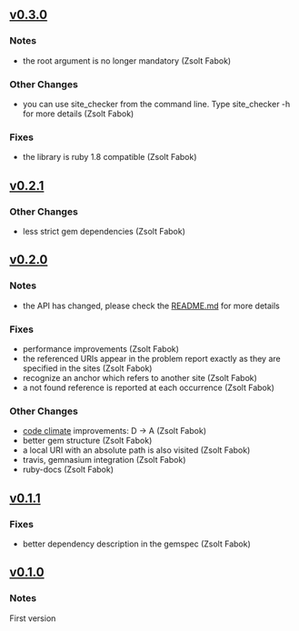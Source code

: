 ## [v0.3.0](https://github.com/ZsoltFabok/site_checker/compare/v0.2.1...v0.3.0)
### Notes
* the root argument is no longer mandatory (Zsolt Fabok)

### Other Changes
* you can use site_checker from the command line. Type site_checker -h for more details (Zsolt Fabok)

### Fixes
* the library is ruby 1.8 compatible (Zsolt Fabok)

## [v0.2.1](https://github.com/ZsoltFabok/site_checker/compare/v0.2.0...v0.2.1)
### Other Changes
* less strict gem dependencies (Zsolt Fabok)

## [v0.2.0](https://github.com/ZsoltFabok/site_checker/compare/v0.1.1...v0.2.0)

### Notes
* the API has changed, please check the [README.md](https://github.com/ZsoltFabok/site_checker/blob/1d616b8a446ed7af98b9ac3785e6b7f92e717f72/README.md) for more details

### Fixes
* performance improvements (Zsolt Fabok)
* the referenced URIs appear in the problem report exactly as they are specified in the sites (Zsolt Fabok)
* recognize an anchor which refers to another site (Zsolt Fabok)
* a not found reference is reported at each occurrence (Zsolt Fabok)

### Other Changes
* [code climate](https://codeclimate.com/github/ZsoltFabok/site_checker) improvements: D -> A (Zsolt Fabok)
* better gem structure (Zsolt Fabok)
* a local URI with an absolute path is also visited (Zsolt Fabok)
* travis, gemnasium integration (Zsolt Fabok)
* ruby-docs (Zsolt Fabok)

## [v0.1.1](https://github.com/ZsoltFabok/site_checker/compare/v0.1.0...v0.1.1)

### Fixes
* better dependency description in the gemspec (Zsolt Fabok)

## [v0.1.0](https://github.com/ZsoltFabok/site_checker/tree/v0.1.0)

### Notes
First version